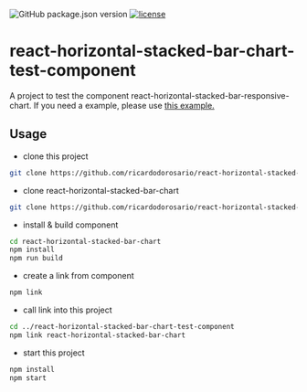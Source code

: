 ![GitHub package.json version](https://img.shields.io/github/package-json/v/ricardodorosario/react-horizontal-stacked-bar-chart-test-component.svg?style=flat-square)
[![license](https://img.shields.io/github/license/ricardodorosario/react-horizontal-stacked-bar-chart-test-component.svg?style=flat-square)](http://opensource.org/licenses/MIT)

# react-horizontal-stacked-bar-chart-test-component

A project to test the component react-horizontal-stacked-bar-responsive-chart.
If you need a example, please use [this example.](https://github.com/ricardodorosario/react-horizontal-stacked-bar-chart-example)

## Usage

- clone this project

```bash
git clone https://github.com/ricardodorosario/react-horizontal-stacked-bar-chart-test-component.git
```

- clone react-horizontal-stacked-bar-chart

```bash
git clone https://github.com/ricardodorosario/react-horizontal-stacked-bar-chart.git
```

- install & build component

```bash
cd react-horizontal-stacked-bar-chart
npm install
npm run build
```

- create a link from component

```bash
npm link
```

- call link into this project

```bash
cd ../react-horizontal-stacked-bar-chart-test-component
npm link react-horizontal-stacked-bar-chart
```

- start this project

```bash
npm install
npm start
```

